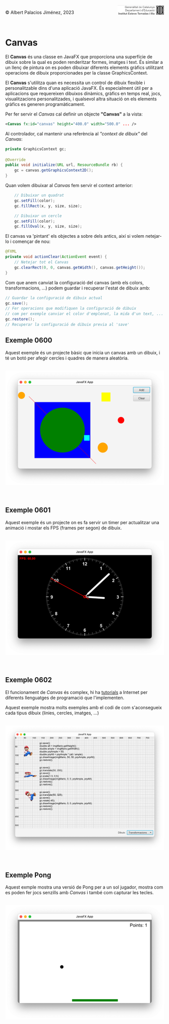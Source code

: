 <div style="display: flex; width: 100%;">
    <div style="flex: 1; padding: 0px;">
        <p>© Albert Palacios Jiménez, 2023</p>
    </div>
    <div style="flex: 1; padding: 0px; text-align: right;">
        <img src="./assets/ieti.png" height="32" alt="Logo de IETI" style="max-height: 32px;">
    </div>
</div>
<br/>

# Canvas

El **Canvas** és una classe en JavaFX que proporciona una superfície de dibuix sobre la qual es poden renderitzar formes, imatges i text. És similar a un llenç de pintura on es poden dibuixar diferents elements gràfics utilitzant operacions de dibuix proporcionades per la classe GraphicsContext.

El **Canvas** s'utilitza quan es necessita un control de dibuix flexible i personalitzable dins d'una aplicació JavaFX. És especialment útil per a aplicacions que requereixen dibuixos dinàmics, gràfics en temps real, jocs, visualitzacions personalitzades, i qualsevol altra situació on els elements gràfics es generen programàticament.

Per fer servir el *Canvas* cal definir un objecte **"Canvas"** a la vista:

```xml
<Canvas fx:id="canvas" height="400.0" width="500.0" ... />
````

Al controlador, cal mantenir una referència al *"context de dibuix"* del *Canvas*:

```java
private GraphicsContext gc;

@Override
public void initialize(URL url, ResourceBundle rb) {
    gc = canvas.getGraphicsContext2D();
}
```

Quan volem dibuixar al *Canvas* fem servir el context anterior:

```java
    // Dibuixar un quadrat
    gc.setFill(color);
    gc.fillRect(x, y, size, size);
```

```java
    // Dibuixar un cercle
    gc.setFill(color);
    gc.fillOval(x, y, size, size);
```

El canvas va 'pintant' els objectes a sobre dels antics, així si volem netejar-lo i començar de nou:

```java
@FXML
private void actionClear(ActionEvent event) {
    // Netejar tot el Canvas
    gc.clearRect(0, 0, canvas.getWidth(), canvas.getHeight());
}
```
Com que anem canviat la configuració del canvas (amb els colors, transformacions, ...) podem guardar i recuperar l'estat de dibuix amb:
```java
// Guardar la configuració de dibuix actual
gc.save();
// Fer operacions que modifiquen la configuració de dibuix
// com per exemple canviar el color d'emplenat, la mida d'un text, ...
gc.restore();
// Recuperar la configuració de dibuix previa al 'save'
```

## Exemple 0600

Aquest exemple és un projecte bàsic que inicia un canvas amb un dibuix, i té un botó per afegir cercles i quadres de manera aleatòria.

<br/>
<center><img src="./assets/ex0600.png" style="max-height: 400px" alt="">
<br/></center>
<br/>
<br/>

## Exemple 0601

Aquest exemple és un projecte on es fa servir un timer per actualitzar una animació i mostar els FPS (frames per segon) de dibuix.

<br/>
<center><img src="./assets/ex0601.png" style="max-height: 400px" alt="">
<br/></center>
<br/>
<br/>

## Exemple 0602

El funcionament de *Canvas* és complex, hi ha [tutorials](https://docs.oracle.com/javafx/2/canvas/jfxpub-canvas.htm) a Internet per diferents llenguatges de programació que l'implementen. 

Aquest exemple mostra molts exemples amb el codi de com s'aconsegueix cada tipus dibuix (linies, cercles, imatges, ...)

<br/>
<center><img src="./assets/ex0602.png" style="max-height: 400px" alt="">
<br/></center>
<br/>
<br/>

## Exemple Pong

Aquest exmple mostra una versió de Pong per a un sol jugador, mostra com es poden fer jocs senzills amb *Canvas* i també com capturar les tecles.

<br/>
<center><img src="./assets/exPong.png" style="max-height: 400px" alt="">
<br/></center>
<br/>
<br/>